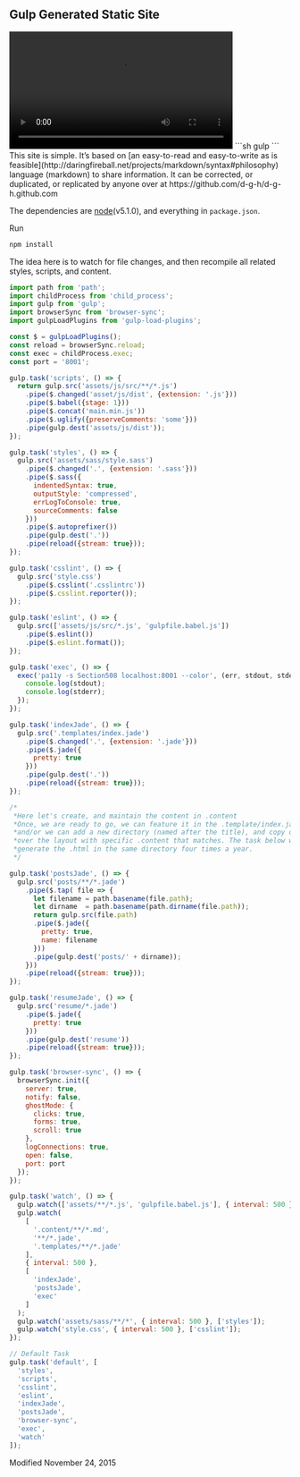 ## Gulp Generated Static Site

<video width="400" height="210" nocontrols autoplay loop>
  <source src="https://www.dropbox.com/s/0w5qdbp1z4ku9lj/gulpBrowserSync.webm?raw=1" type="video/webm"/>
  <source src="https://www.dropbox.com/s/gn841eedzduxlwx/gulpBrowserSync.mp4?raw=1" type="video/mp4"/>
https://www.dropbox.com/s/gn841eedzduxlwx/gulpBrowserSync.mp4?dl=0
  Your browser does not support the <code>video</code> element.
</video>
```sh
gulp
```
This site is simple. It’s based on [an easy-to-read and easy-to-write as is feasible](http://daringfireball.net/projects/markdown/syntax#philosophy) language (markdown) to share information. It can be corrected, or duplicated, or replicated by anyone over at https://github.com/d-g-h/d-g-h.github.com

The dependencies are [node](https://nodejs.org/)(v5.1.0), and everything in `package.json`.

Run
```sh
npm install
```

The idea here is to watch for file changes, and then recompile all related styles, scripts, and content.

```js
import path from 'path';
import childProcess from 'child_process';
import gulp from 'gulp';
import browserSync from 'browser-sync';
import gulpLoadPlugins from 'gulp-load-plugins';

const $ = gulpLoadPlugins();
const reload = browserSync.reload;
const exec = childProcess.exec;
const port = '8001';

gulp.task('scripts', () => {
  return gulp.src('assets/js/src/**/*.js')
    .pipe($.changed('asset/js/dist', {extension: '.js'}))
    .pipe($.babel({stage: 1}))
    .pipe($.concat('main.min.js'))
    .pipe($.uglify({preserveComments: 'some'}))
    .pipe(gulp.dest('assets/js/dist'));
});

gulp.task('styles', () => {
  gulp.src('assets/sass/style.sass')
    .pipe($.changed('.', {extension: '.sass'}))
    .pipe($.sass({
      indentedSyntax: true,
      outputStyle: 'compressed',
      errLogToConsole: true,
      sourceComments: false
    }))
    .pipe($.autoprefixer())
    .pipe(gulp.dest('.'))
    .pipe(reload({stream: true}));
});

gulp.task('csslint', () => {
  gulp.src('style.css')
    .pipe($.csslint('.csslintrc'))
    .pipe($.csslint.reporter());
});

gulp.task('eslint', () => {
  gulp.src(['assets/js/src/*.js', 'gulpfile.babel.js'])
    .pipe($.eslint())
    .pipe($.eslint.format());
});

gulp.task('exec', () => {
  exec('pa11y -s Section508 localhost:8001 --color', (err, stdout, stderr) => {
    console.log(stdout);
    console.log(stderr);
  });
});

gulp.task('indexJade', () => {
  gulp.src('.templates/index.jade')
    .pipe($.changed('.', {extension: '.jade'}))
    .pipe($.jade({
      pretty: true
    }))
    .pipe(gulp.dest('.'))
    .pipe(reload({stream: true}));
});

/*
 *Here let's create, and maintain the content in .content
 *Once, we are ready to go, we can feature it in the .template/index.jade,
 *and/or we can add a new directory (named after the title), and copy of
 *over the layout with specific .content that matches. The task below will
 *generate the .html in the same directory four times a year.
 */

gulp.task('postsJade', () => {
  gulp.src('posts/**/*.jade')
    .pipe($.tap( file => {
      let filename = path.basename(file.path);
      let dirname  = path.basename(path.dirname(file.path));
      return gulp.src(file.path)
      .pipe($.jade({
        pretty: true,
        name: filename
      }))
      .pipe(gulp.dest('posts/' + dirname));
    }))
    .pipe(reload({stream: true}));
});

gulp.task('resumeJade', () => {
  gulp.src('resume/*.jade')
    .pipe($.jade({
      pretty: true
    }))
    .pipe(gulp.dest('resume'))
    .pipe(reload({stream: true}));
});

gulp.task('browser-sync', () => {
  browserSync.init({
    server: true,
    notify: false,
    ghostMode: {
      clicks: true,
      forms: true,
      scroll: true
    },
    logConnections: true,
    open: false,
    port: port
  });
});

gulp.task('watch', () => {
  gulp.watch(['assets/**/*.js', 'gulpfile.babel.js'], { interval: 500 }, ['eslint', 'styles']);
  gulp.watch(
    [
      '.content/**/*.md',
      '**/*.jade',
      '.templates/**/*.jade'
    ],
    { interval: 500 },
    [
      'indexJade',
      'postsJade',
      'exec'
    ]
  );
  gulp.watch('assets/sass/**/*', { interval: 500 }, ['styles']);
  gulp.watch('style.css', { interval: 500 }, ['csslint']);
});

// Default Task
gulp.task('default', [
  'styles',
  'scripts',
  'csslint',
  'eslint',
  'indexJade',
  'postsJade',
  'browser-sync',
  'exec',
  'watch'
]);
```

Modified <time datetime=2015-11-24>November 24, 2015</time>
